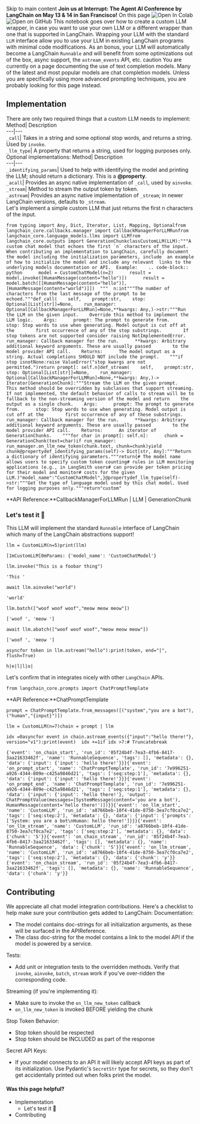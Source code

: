 Skip to main content
**Join us at Interrupt: The Agent AI Conference by LangChain on May 13 & 14 in San Francisco!**
On this page
![Open In Colab](https://colab.research.google.com/assets/colab-badge.svg)![Open on GitHub](https://img.shields.io/badge/Open%20on%20GitHub-grey?logo=github&logoColor=white)
This notebook goes over how to create a custom LLM wrapper, in case you want to use your own LLM or a different wrapper than one that is supported in LangChain.
Wrapping your LLM with the standard `LLM` interface allow you to use your LLM in existing LangChain programs with minimal code modifications.
As an bonus, your LLM will automatically become a LangChain `Runnable` and will benefit from some optimizations out of the box, async support, the `astream_events` API, etc.
caution
You are currently on a page documenting the use of text completion models. Many of the latest and most popular models are chat completion models.
Unless you are specifically using more advanced prompting techniques, you are probably looking for this page instead.
## Implementation​
There are only two required things that a custom LLM needs to implement:
Method| Description  
---|---  
`_call`| Takes in a string and some optional stop words, and returns a string. Used by `invoke`.  
`_llm_type`| A property that returns a string, used for logging purposes only.  
Optional implementations:
Method| Description  
---|---  
`_identifying_params`| Used to help with identifying the model and printing the LLM; should return a dictionary. This is a **@property**.  
`_acall`| Provides an async native implementation of `_call`, used by `ainvoke`.  
`_stream`| Method to stream the output token by token.  
`_astream`| Provides an async native implementation of `_stream`; in newer LangChain versions, defaults to `_stream`.  
Let's implement a simple custom LLM that just returns the first n characters of the input.
```
from typing import Any, Dict, Iterator, List, Mapping, Optionalfrom langchain_core.callbacks.manager import CallbackManagerForLLMRunfrom langchain_core.language_models.llms import LLMfrom langchain_core.outputs import GenerationChunkclassCustomLLM(LLM):"""A custom chat model that echoes the first `n` characters of the input.  When contributing an implementation to LangChain, carefully document  the model including the initialization parameters, include  an example of how to initialize the model and include any relevant  links to the underlying models documentation or API.  Example:    .. code-block:: python      model = CustomChatModel(n=2)      result = model.invoke([HumanMessage(content="hello")])      result = model.batch([[HumanMessage(content="hello")],                 [HumanMessage(content="world")]])  """  n:int"""The number of characters from the last message of the prompt to be echoed."""def_call(    self,    prompt:str,    stop: Optional[List[str]]=None,    run_manager: Optional[CallbackManagerForLLMRun]=None,**kwargs: Any,)->str:"""Run the LLM on the given input.    Override this method to implement the LLM logic.    Args:      prompt: The prompt to generate from.      stop: Stop words to use when generating. Model output is cut off at the        first occurrence of any of the stop substrings.        If stop tokens are not supported consider raising NotImplementedError.      run_manager: Callback manager for the run.      **kwargs: Arbitrary additional keyword arguments. These are usually passed        to the model provider API call.    Returns:      The model output as a string. Actual completions SHOULD NOT include the prompt.    """if stop isnotNone:raise ValueError("stop kwargs are not permitted.")return prompt[: self.n]def_stream(    self,    prompt:str,    stop: Optional[List[str]]=None,    run_manager: Optional[CallbackManagerForLLMRun]=None,**kwargs: Any,)-> Iterator[GenerationChunk]:"""Stream the LLM on the given prompt.    This method should be overridden by subclasses that support streaming.    If not implemented, the default behavior of calls to stream will be to    fallback to the non-streaming version of the model and return    the output as a single chunk.    Args:      prompt: The prompt to generate from.      stop: Stop words to use when generating. Model output is cut off at the        first occurrence of any of these substrings.      run_manager: Callback manager for the run.      **kwargs: Arbitrary additional keyword arguments. These are usually passed        to the model provider API call.    Returns:      An iterator of GenerationChunks.    """for char in prompt[: self.n]:      chunk = GenerationChunk(text=char)if run_manager:        run_manager.on_llm_new_token(chunk.text, chunk=chunk)yield chunk@propertydef_identifying_params(self)-> Dict[str, Any]:"""Return a dictionary of identifying parameters."""return{# The model name allows users to specify custom token counting# rules in LLM monitoring applications (e.g., in LangSmith users# can provide per token pricing for their model and monitor# costs for the given LLM.)"model_name":"CustomChatModel",}@propertydef_llm_type(self)->str:"""Get the type of language model used by this chat model. Used for logging purposes only."""return"custom"
```

**API Reference:**CallbackManagerForLLMRun | LLM | GenerationChunk
### Let's test it 🧪​
This LLM will implement the standard `Runnable` interface of LangChain which many of the LangChain abstractions support!
```
llm = CustomLLM(n=5)print(llm)
```

```
[1mCustomLLM[0mParams: {'model_name': 'CustomChatModel'}
```

```
llm.invoke("This is a foobar thing")
```

```
'This '
```

```
await llm.ainvoke("world")
```

```
'world'
```

```
llm.batch(["woof woof woof","meow meow meow"])
```

```
['woof ', 'meow ']
```

```
await llm.abatch(["woof woof woof","meow meow meow"])
```

```
['woof ', 'meow ']
```

```
asyncfor token in llm.astream("hello"):print(token, end="|", flush=True)
```

```
h|e|l|l|o|
```

Let's confirm that in integrates nicely with other `LangChain` APIs.
```
from langchain_core.prompts import ChatPromptTemplate
```

**API Reference:**ChatPromptTemplate
```
prompt = ChatPromptTemplate.from_messages([("system","you are a bot"),("human","{input}")])
```

```
llm = CustomLLM(n=7)chain = prompt | llm
```

```
idx =0asyncfor event in chain.astream_events({"input":"hello there!"}, version="v1"):print(event)  idx +=1if idx >7:# Truncatebreak
```

```
{'event': 'on_chain_start', 'run_id': '05f24b4f-7ea3-4fb6-8417-3aa21633462f', 'name': 'RunnableSequence', 'tags': [], 'metadata': {}, 'data': {'input': {'input': 'hello there!'}}}{'event': 'on_prompt_start', 'name': 'ChatPromptTemplate', 'run_id': '7e996251-a926-4344-809e-c425a9846d21', 'tags': ['seq:step:1'], 'metadata': {}, 'data': {'input': {'input': 'hello there!'}}}{'event': 'on_prompt_end', 'name': 'ChatPromptTemplate', 'run_id': '7e996251-a926-4344-809e-c425a9846d21', 'tags': ['seq:step:1'], 'metadata': {}, 'data': {'input': {'input': 'hello there!'}, 'output': ChatPromptValue(messages=[SystemMessage(content='you are a bot'), HumanMessage(content='hello there!')])}}{'event': 'on_llm_start', 'name': 'CustomLLM', 'run_id': 'a8766beb-10f4-41de-8750-3ea7cf0ca7e2', 'tags': ['seq:step:2'], 'metadata': {}, 'data': {'input': {'prompts': ['System: you are a bot\nHuman: hello there!']}}}{'event': 'on_llm_stream', 'name': 'CustomLLM', 'run_id': 'a8766beb-10f4-41de-8750-3ea7cf0ca7e2', 'tags': ['seq:step:2'], 'metadata': {}, 'data': {'chunk': 'S'}}{'event': 'on_chain_stream', 'run_id': '05f24b4f-7ea3-4fb6-8417-3aa21633462f', 'tags': [], 'metadata': {}, 'name': 'RunnableSequence', 'data': {'chunk': 'S'}}{'event': 'on_llm_stream', 'name': 'CustomLLM', 'run_id': 'a8766beb-10f4-41de-8750-3ea7cf0ca7e2', 'tags': ['seq:step:2'], 'metadata': {}, 'data': {'chunk': 'y'}}{'event': 'on_chain_stream', 'run_id': '05f24b4f-7ea3-4fb6-8417-3aa21633462f', 'tags': [], 'metadata': {}, 'name': 'RunnableSequence', 'data': {'chunk': 'y'}}
```

## Contributing​
We appreciate all chat model integration contributions.
Here's a checklist to help make sure your contribution gets added to LangChain:
Documentation:
  * The model contains doc-strings for all initialization arguments, as these will be surfaced in the APIReference.
  * The class doc-string for the model contains a link to the model API if the model is powered by a service.


Tests:
  * Add unit or integration tests to the overridden methods. Verify that `invoke`, `ainvoke`, `batch`, `stream` work if you've over-ridden the corresponding code.


Streaming (if you're implementing it):
  * Make sure to invoke the `on_llm_new_token` callback
  * `on_llm_new_token` is invoked BEFORE yielding the chunk


Stop Token Behavior:
  * Stop token should be respected
  * Stop token should be INCLUDED as part of the response


Secret API Keys:
  * If your model connects to an API it will likely accept API keys as part of its initialization. Use Pydantic's `SecretStr` type for secrets, so they don't get accidentally printed out when folks print the model.


#### Was this page helpful?
  * Implementation
    * Let's test it 🧪
  * Contributing


